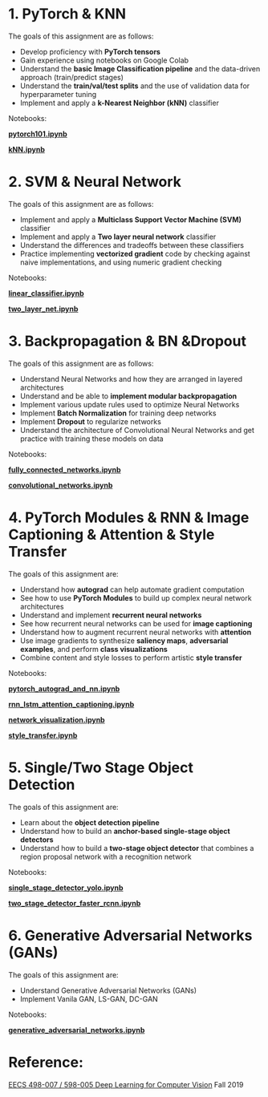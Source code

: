 
# 1. PyTorch  & KNN

The goals of this assignment are as follows:

- Develop proficiency with **PyTorch tensors**
- Gain experience using notebooks on Google Colab
- Understand the **basic Image Classification pipeline** and the data-driven approach (train/predict stages)
- Understand the **train/val/test splits** and the use of validation data for hyperparameter tuning
- Implement and apply a **k-Nearest Neighbor (kNN)** classifier

Notebooks: 

[**pytorch101.ipynb**](./pytorch101.ipynb)

[**kNN.ipynb**](./kNN.ipynb)

# 2. SVM & Neural Network

The goals of this assignment are as follows:

- Implement and apply a **Multiclass Support Vector Machine (SVM)** classifier
- Implement and apply a **Two layer neural network** classifier
- Understand the differences and tradeoffs between these classifiers
- Practice implementing **vectorized gradient** code by checking against naive implementations, and using numeric gradient checking

Notebooks:

[**linear_classifier.ipynb**](./linear_classifier.ipynb)

[**two_layer_net.ipynb**](./two_layer_net.ipynb)

# 3. Backpropagation & BN &Dropout

The goals of this assignment are as follows:

- Understand Neural Networks and how they are arranged in layered architectures
- Understand and be able to **implement modular backpropagation**
- Implement various update rules used to optimize Neural Networks
- Implement **Batch Normalization** for training deep networks
- Implement **Dropout** to regularize networks
- Understand the architecture of Convolutional Neural Networks and get practice with training these models on data

Notebooks:

[**fully_connected_networks.ipynb**](./fully_connected_networks.ipynb)

[**convolutional_networks.ipynb**](./convolutional_networks.ipynb)

# 4. PyTorch Modules & RNN & Image Captioning & Attention & Style Transfer

The goals of this assignment are:

- Understand how **autograd** can help automate gradient computation
- See how to use **PyTorch Modules** to build up complex neural network architectures
- Understand and implement **recurrent neural networks**
- See how recurrent neural networks can be used for **image captioning**
- Understand how to augment recurrent neural networks with **attention**
- Use image gradients to synthesize **saliency maps**, **adversarial examples**, and perform **class visualizations**
- Combine content and style losses to perform artistic **style transfer**

Notebooks:

[**pytorch_autograd_and_nn.ipynb**](./pytorch_autograd_and_nn.ipynb)

[**rnn_lstm_attention_captioning.ipynb**](./rnn_lstm_attention_captioning.ipynb)

[**network_visualization.ipynb**](./network_visualization.ipynb)

[**style_transfer.ipynb**](./style_transfer.ipynb)



# 5. Single/Two Stage Object Detection

The goals of this assignment are:

- Learn about the **object detection pipeline**
- Understand how to build an **anchor-based single-stage object detectors**
- Understand how to build a **two-stage object detector** that combines a region proposal network with a recognition network

Notebooks:

[**single_stage_detector_yolo.ipynb**](./single_stage_detector_yolo.ipynb)

[**two_stage_detector_faster_rcnn.ipynb**](./two_stage_detector_faster_rcnn.ipynb)



# 6. Generative Adversarial Networks (GANs)

The goals of this assignment are:

- Understand Generative Adversarial Networks (GANs)
- Implement Vanila GAN, LS-GAN, DC-GAN

Notebooks:

[**generative_adversarial_networks.ipynb**](./generative_adversarial_networks.ipynb)



 # Reference:

[EECS 498-007 / 598-005 Deep Learning for Computer Vision](https://web.eecs.umich.edu/~justincj/teaching/eecs498/) Fall 2019

